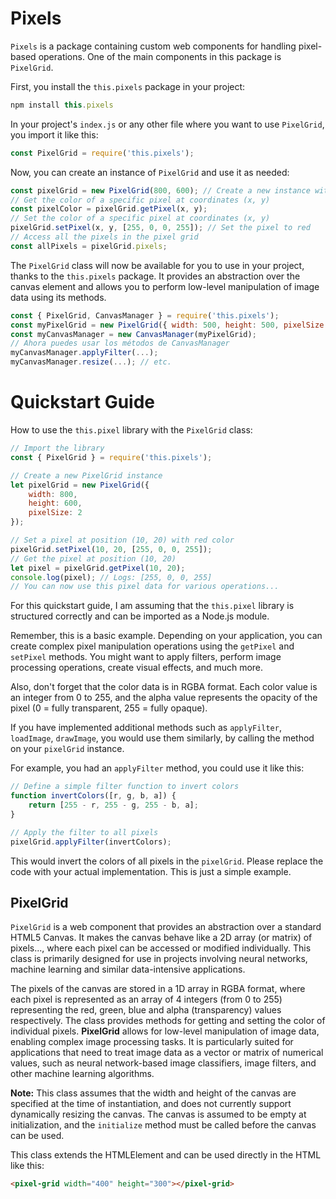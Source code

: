 # Pixels
`Pixels` is a package containing custom web components for handling pixel-based operations. One of the main components in this package is `PixelGrid`.

First, you install the `this.pixels` package in your project:

```js
npm install this.pixels
```

In your project's `index.js` or any other file where you want to use `PixelGrid`, you import it like this:

```js
const PixelGrid = require('this.pixels');
```

Now, you can create an instance of `PixelGrid` and use it as needed:

```js
const pixelGrid = new PixelGrid(800, 600); // Create a new instance with width 800 and height 600
// Get the color of a specific pixel at coordinates (x, y)
const pixelColor = pixelGrid.getPixel(x, y);
// Set the color of a specific pixel at coordinates (x, y)
pixelGrid.setPixel(x, y, [255, 0, 0, 255]); // Set the pixel to red
// Access all the pixels in the pixel grid
const allPixels = pixelGrid.pixels;
```

The `PixelGrid` class will now be available for you to use in your project, thanks to the `this.pixels` package. It provides an abstraction over the canvas element and allows you to perform low-level manipulation of image data using its methods.

```js
const { PixelGrid, CanvasManager } = require('this.pixels');
const myPixelGrid = new PixelGrid({ width: 500, height: 500, pixelSize: 2 }); 
const myCanvasManager = new CanvasManager(myPixelGrid);
// Ahora puedes usar los métodos de CanvasManager
myCanvasManager.applyFilter(...);
myCanvasManager.resize(...); // etc.
```



#  Quickstart Guide

 How to use the `this.pixel` library with the `PixelGrid` class:

```js
// Import the library
const { PixelGrid } = require('this.pixels');

// Create a new PixelGrid instance
let pixelGrid = new PixelGrid({
    width: 800, 
    height: 600,
    pixelSize: 2
});

// Set a pixel at position (10, 20) with red color
pixelGrid.setPixel(10, 20, [255, 0, 0, 255]);
// Get the pixel at position (10, 20)
let pixel = pixelGrid.getPixel(10, 20);
console.log(pixel); // Logs: [255, 0, 0, 255]
// You can now use this pixel data for various operations...
```

For this quickstart guide, I am assuming that the `this.pixel` library is structured correctly and can be imported as a Node.js module.

Remember, this is a basic example. Depending on your application, you can create complex pixel manipulation operations using the `getPixel` and `setPixel` methods. You might want to apply filters, perform image processing operations, create visual effects, and much more.

Also, don't forget that the color data is in RGBA format. Each color value is an integer from 0 to 255, and the alpha value represents the opacity of the pixel (0 = fully transparent, 255 = fully opaque).

If you have implemented additional methods such as `applyFilter`, `loadImage`, `drawImage`, you would use them similarly, by calling the method on your `pixelGrid` instance.

For example, you had an `applyFilter` method, you could use it like this:

```js
// Define a simple filter function to invert colors
function invertColors([r, g, b, a]) {
    return [255 - r, 255 - g, 255 - b, a];
}

// Apply the filter to all pixels
pixelGrid.applyFilter(invertColors);
```

This would invert the colors of all pixels in the `pixelGrid`. Please replace the code with your actual implementation. This is just a simple example.

## PixelGrid
`PixelGrid` is a web component that provides an abstraction over a standard HTML5 Canvas. It makes the canvas behave like a 2D array (or matrix) of pixels..., where each pixel can be accessed or modified individually. This class is primarily designed for use in projects involving neural networks, machine learning and similar data-intensive applications.

The pixels of the canvas are stored in a 1D array in RGBA format, where each pixel is represented as an array of 4 integers (from 0 to 255) representing the red, green, blue and alpha (transparency) values respectively. The class provides methods for getting and setting the color of individual pixels. **PixelGrid** allows for low-level manipulation of image data, enabling complex image processing tasks. It is particularly suited for applications that need to treat image data as a vector or matrix of numerical values, such as neural network-based image classifiers, image filters, and other machine learning algorithms.

**Note:** This class assumes that the width and height of the canvas are specified at the time of instantiation, and does not currently support dynamically resizing the canvas. The canvas is assumed to be empty at initialization, and the `initialize` method must be called before the canvas can be used.


This class extends the HTMLElement and can be used directly in the HTML like this:

```html
<pixel-grid width="400" height="300"></pixel-grid>
```
